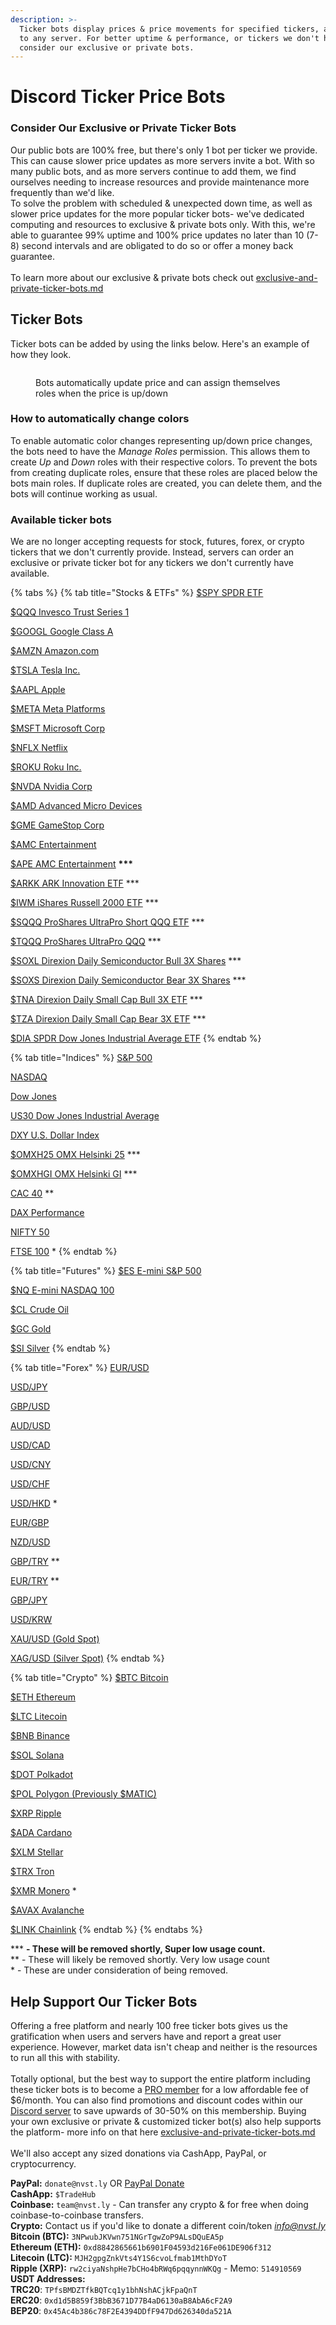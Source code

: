 ```yaml
---
description: >-
  Ticker bots display prices & price movements for specified tickers, available
  to any server. For better uptime & performance, or tickers we don't have-
  consider our exclusive or private bots.
---
```


# Discord Ticker Price Bots

### Consider Our Exclusive or Private Ticker Bots

Our public bots are 100% free, but there's only 1 bot per ticker we provide. This can cause slower price updates as more servers invite a bot. With so many public bots, and as more servers continue to add them, we find ourselves needing to increase resources and provide maintenance more frequently than we'd like.\
To solve the problem with scheduled & unexpected down time, as well as slower price updates for the more popular ticker bots- we've dedicated computing and resources to exclusive & private bots only. With this, we're able to guarantee 99% uptime and 100% price updates no later than 10 (7-8) second intervals and are obligated to do so or offer a money back guarantee.\
\
To learn more about our exclusive & private bots check out [exclusive-and-private-ticker-bots.md](exclusive-and-private-ticker-bots.md "mention")

## Ticker Bots

Ticker bots can be added by using the links below. Here's an example of how they look.

<figure><img src="../.gitbook/assets/image (273).png" alt=""><figcaption><p>Bots automatically update price and can assign themselves roles when the price is up/down</p></figcaption></figure>

### How to automatically change colors

To enable automatic color changes representing up/down price changes, the bots need to have the _Manage Roles_ permission. This allows them to create _Up_ and _Down_ roles with their respective colors. To prevent the bots from creating duplicate roles, ensure that these roles are placed below the bots main roles. If duplicate roles are created, you can delete them, and the bots will continue working as usual.

### Available ticker bots

We are no longer accepting requests for stock, futures, forex, or crypto tickers that we don't currently provide. Instead, servers can order an exclusive or private ticker bot for any tickers we don't currently have available.

{% tabs %}
{% tab title="Stocks & ETFs" %}
[$SPY SPDR ETF](https://discord.com/oauth2/authorize?client_id=1057542831994048553)

[$QQQ Invesco Trust Series 1](https://discord.com/oauth2/authorize?client_id=1197012024643813396)

[$GOOGL Google Class A](https://discord.com/oauth2/authorize?client_id=1060023476133576794)

[$AMZN Amazon.com](https://discord.com/oauth2/authorize?client_id=1059985460094582874)

[$TSLA Tesla Inc.](https://discord.com/oauth2/authorize?client_id=1059927220384174131)

[$AAPL Apple](https://discord.com/oauth2/authorize?client_id=1059985222667600053)

[$META Meta Platforms](https://discord.com/oauth2/authorize?client_id=1059985538737787020)

[$MSFT Microsoft Corp](https://discord.com/oauth2/authorize?client_id=1223141398178435222)

[$NFLX Netflix](https://discord.com/oauth2/authorize?client_id=1059985303663808513)

[$ROKU Roku Inc.](https://discord.com/oauth2/authorize?client_id=1064463704780972083)

[$NVDA Nvidia Corp](https://discord.com/oauth2/authorize?client_id=1064463396025684118)

[$AMD Advanced Micro Devices](https://discord.com/oauth2/authorize?client_id=1064464657265475656)

[$GME GameStop Corp](https://discord.com/oauth2/authorize?client_id=1052550193117134948)

[$AMC Entertainment](https://discord.com/oauth2/authorize?client_id=1056164678079877121)

[$APE AMC Entertainment](https://discord.com/oauth2/authorize?client_id=1056164721105047662) **\*\*\***

[$ARKK ARK Innovation ETF](https://discord.com/oauth2/authorize?client_id=1164309284641853571) \*\*\*

[$IWM iShares Russell 2000 ETF](https://discord.com/oauth2/authorize?client_id=1340208235012948018) \*\*\*

[$SQQQ ProShares UltraPro Short QQQ ETF](https://discord.com/oauth2/authorize?client_id=1206763592209268767) \*\*\*

[$TQQQ ProShares UltraPro QQQ](https://discord.com/oauth2/authorize?client_id=1206763531060514836) \*\*\*

[$SOXL Direxion Daily Semiconductor Bull 3X Shares](https://discord.com/oauth2/authorize?client_id=1206763823818608640) \*\*\*

[$SOXS Direxion Daily Semiconductor Bear 3X Shares](https://discord.com/oauth2/authorize?client_id=1206763940156149840) \*\*\*

[$TNA Direxion Daily Small Cap Bull 3X ETF](https://discord.com/oauth2/authorize?client_id=1206763697612128348) \*\*\*

[$TZA Direxion Daily Small Cap Bear 3X ETF](https://discord.com/oauth2/authorize?client_id=1206763735168057344) \*\*\*

[$DIA SPDR Dow Jones Industrial Average ETF](https://discord.com/oauth2/authorize?client_id=1223145044412727438)
{% endtab %}

{% tab title="Indices" %}
[S\&P 500](https://discord.com/oauth2/authorize?client_id=1057543400502603796)

[NASDAQ](https://discord.com/oauth2/authorize?client_id=1057543504127078411)

[Dow Jones](https://discord.com/oauth2/authorize?client_id=1057542980606636163)

[US30 Dow Jones Industrial Average](https://discord.com/oauth2/authorize?client_id=1163330255180804146)

[DXY U.S. Dollar Index](https://discord.com/oauth2/authorize?client_id=1163327819628154941)

[$OMXH25 OMX Helsinki 25](https://discord.com/oauth2/authorize?client_id=1057557438867443823) \*\*\*

[$OMXHGI OMX Helsinki GI](https://discord.com/oauth2/authorize?client_id=1057557568022646835) \*\*\*

[CAC 40](https://discord.com/oauth2/authorize?client_id=1116979345433575434) \*\*

[DAX Performance](https://discord.com/oauth2/authorize?client_id=1116979287531200533)

[NIFTY 50](https://discord.com/oauth2/authorize?client_id=1116977217151447101)

[FTSE 100](https://discord.com/oauth2/authorize?client_id=1116979054298546257) \*
{% endtab %}

{% tab title="Futures" %}
[$ES E-mini S\&P 500](https://discord.com/oauth2/authorize?client_id=1057556901195427940)

[$NQ E-mini NASDAQ 100](https://discord.com/oauth2/authorize?client_id=1057557295090905098)

[$CL Crude Oil](https://discord.com/oauth2/authorize?client_id=1116983986539999293)

[$GC Gold](https://discord.com/oauth2/authorize?client_id=1116984113816145930)

[$SI Silver](https://discord.com/oauth2/authorize?client_id=1116984290673172510)
{% endtab %}

{% tab title="Forex" %}
[EUR/USD](https://discord.com/oauth2/authorize?client_id=1064341035205001216)

[USD/JPY](https://discord.com/oauth2/authorize?client_id=1064341101726675005)

[GBP/USD](https://discord.com/oauth2/authorize?client_id=1064372482259288065)

[AUD/USD](https://discord.com/oauth2/authorize?client_id=1064341221474041897)

[USD/CAD](https://discord.com/oauth2/authorize?client_id=1064341682742636774)

[USD/CNY](https://discord.com/oauth2/authorize?client_id=1064341873877074012)

[USD/CHF](https://discord.com/oauth2/authorize?client_id=1064342001660731452)

[USD/HKD](https://discord.com/oauth2/authorize?client_id=1064342130694299758) \*

[EUR/GBP](https://discord.com/oauth2/authorize?client_id=1064342251469283328)

[NZD/USD](https://discord.com/oauth2/authorize?client_id=1064342371917111387)

[GBP/TRY](https://discord.com/oauth2/authorize?client_id=1139787938960515122) \*\*

[EUR/TRY](https://discord.com/oauth2/authorize?client_id=1139811978211241994) \*\*

[GBP/JPY](https://discord.com/oauth2/authorize?client_id=1162899866012360724)

[USD/KRW](https://discord.com/oauth2/authorize?client_id=1189156095806148678)

[XAU/USD (Gold Spot)](https://discord.com/oauth2/authorize?client_id=1163332729937612811)

[XAG/USD (Silver Spot)](https://discord.com/oauth2/authorize?client_id=1163335145093349396)
{% endtab %}

{% tab title="Crypto" %}
[$BTC Bitcoin](https://discord.com/oauth2/authorize?client_id=1057542512421646416)

[$ETH Ethereum](https://discord.com/oauth2/authorize?client_id=1057542664771354674)

[$LTC Litecoin](https://discord.com/oauth2/authorize?client_id=1064306410898346064)

[$BNB Binance](https://discord.com/oauth2/authorize?client_id=1064306793309798491)

[$SOL Solana](https://discord.com/oauth2/authorize?client_id=1064311228123594802)

[$DOT Polkadot](https://discord.com/oauth2/authorize?client_id=1064322118491308053)

[$POL Polygon (Previously $MATIC)](https://discord.com/oauth2/authorize?client_id=1064311429399842857)

[$XRP Ripple](https://discord.com/oauth2/authorize?client_id=1064308430787072020)

[$ADA Cardano](https://discord.com/oauth2/authorize?client_id=1064309005327015999)

[$XLM Stellar](https://discord.com/oauth2/authorize?client_id=1064306980631609414)

[$TRX Tron](https://discord.com/oauth2/authorize?client_id=1158950491619852388)

[$XMR Monero](https://discord.com/oauth2/authorize?client_id=1158947906104078437) \*

[$AVAX Avalanche](https://discord.com/oauth2/authorize?client_id=1191499141994528889)

[$LINK Chainlink](https://discord.com/oauth2/authorize?client_id=1158950132826509332)
{% endtab %}
{% endtabs %}

\*\*\* **- These will be removed shortly, Super low usage count.**\
\*\* - These will likely be removed shortly. Very low usage count\
\* - These are under consideration of being removed.

## Help Support Our Ticker Bots

Offering a free platform and nearly 100 free ticker bots gives us the gratification when users and servers have and report a great user experience. However, market data isn't cheap and neither is the resources to run all this with stability.\
\
Totally optional, but the best way to support the entire platform including these ticker bots is to become a [PRO member](https://nvstly.com/settings/membership) for a low affordable fee of $6/month. You can also find promotions and discount codes within our [Discord server](https://discord.gg/nvstly) to save upwards of 30-50% on this membership. Buying your own exclusive or private & customized ticker bot(s) also help supports the platform- more info on that here [exclusive-and-private-ticker-bots.md](exclusive-and-private-ticker-bots.md "mention")\
\
We'll also accept any sized donations via CashApp, PayPal, or cryptocurrency.&#x20;

&#x20;   **PayPal:** `donate@nvst.ly` OR [PayPal Donate](https://nvstly.com/paypal)\
&#x20;   **CashApp:** `$TradeHub`\
&#x20;   **Coinbase:** `team@nvst.ly` - Can transfer any crypto & for free when doing coinbase-to-coinbase transfers.\
&#x20;   **Crypto:** Contact us if you'd like to donate a different coin/token [_info@nvst.ly_](mailto:info@nvst.ly)\
&#x20;       **Bitcoin (BTC):** `3NPwubJKVwn751NGrTgwZoP9ALsDQuEA5p`\
&#x20;       **Ethereum (ETH):** `0xd8842865661b6901F04593d216Fe061DE906f312`\
&#x20;       **Litecoin (LTC):** `MJH2gpgZnkVts4Y1S6cvoLfmab1MthDYoT`\
&#x20;       **Ripple (XRP):** `rw2ciyaNshpHe7bCHo4bRWq6pqqynnWKQg` - Memo: `514910569`\
&#x20;       **USDT Addresses:** \
&#x20;            **TRC20**: `TPfsBMDZTfkBQTcq1y1bhNshACjkFpaQnT`\
&#x20;            **ERC20**: `0xd1d5B859f3BbB3671D77B4aD6130aB8AbA6cF2A9`\
&#x20;            **BEP20**: `0x45Ac4b386c78F2E4394DDfF947Dd626340da521A`
